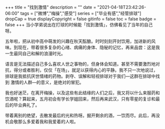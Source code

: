 +++
title = "找到激情"
description = ""
date = "2021-04-18T23:42:26-06:00"
tags = ["微博","梅操","感受"]
series = ["毕业有感","经管排球"]
dropCap = true
displayCopyright = false
gitinfo = false
toc = false
badge = false
+++
当小学弟说出在打球的时候能「找到激情」，仿佛看见了当年的自己呀。

五年啦，把从初中高中萌发的兴趣在秋天酝酿。时时刻刻开封饮用，加进新的风味。到现在，带着很多复杂的心绪、病痛的身体、隐秘的记忆，再来品尝：这是我一生最同自己和解的浪漫时光。

语言是无法描述自己多么喜欢人世之事物的，但身体会知道。甚至不需要激烈地对抗，得分或者胜利，仅仅「在场」，就足以获得内心的平静。我不只一次地说过，排球是我抵抗厌世情绪的药物。剥夺、误解和轻视排球对于我们—这群在排球中找到 激情的人群—的意义，是绝对的冒犯。

我也好迷茫，在离开梅操，以及这些有此结缘的人们之后，我又将以什么来服药和饮酒呢？算起来，五月初会有学长学姐回来，然后再来武汉，只有零星的复诊和最后的毕业典礼了。

带着离别的绝望，去散发最后的光和热呀。掘开剩余的酒，一饮而尽。此后，再没机会敬那么多爱着我和我爱着的人啦。  
